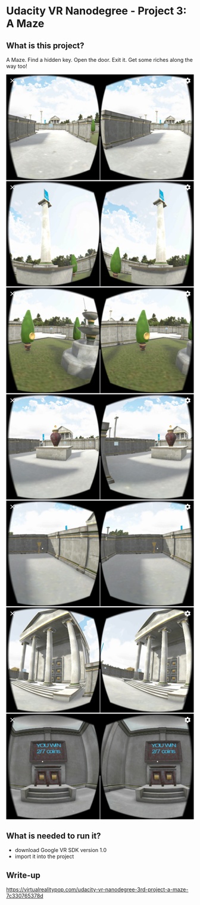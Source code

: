 # Udacity VR Nanodegree - Project 3: A Maze

## What is this project?
A Maze. Find a hidden key. Open the door. Exit it. Get some riches along the way too!

![Screenshot](/Screenshots/Screenshot_2017-01-29-23-06-21.png)
![Screenshot](/Screenshots/Screenshot_2017-01-29-23-06-30.png)
![Screenshot](/Screenshots/Screenshot_2017-01-29-23-06-51.png)
![Screenshot](/Screenshots/Screenshot_2017-01-29-23-07-59.png)
![Screenshot](/Screenshots/Screenshot_2017-01-29-23-08-25.png)
![Screenshot](/Screenshots/Screenshot_2017-01-29-23-08-57.png)
![Screenshot](/Screenshots/Screenshot_2017-01-29-23-09-39.png)

## What is needed to run it?
- download Google VR SDK version 1.0
- import it into the project

## Write-up
https://virtualrealitypop.com/udacity-vr-nanodegree-3rd-project-a-maze-7c330765378d